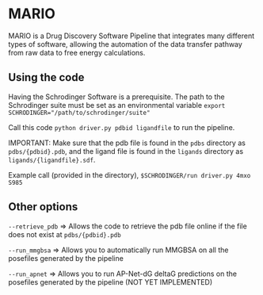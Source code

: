 # MARIO

MARIO is a Drug Discovery Software Pipeline that integrates many different types of software, allowing the automation of the data transfer pathway from raw data to free energy calculations.

## Using the code

Having the Schrodinger Software is a prerequisite. The path to the Schrodinger suite must be set as an environmental variable `export SCHRODINGER="/path/to/schrodinger/suite"`

Call this code `python driver.py pdbid ligandfile` to run the pipeline.

IMPORTANT: Make sure that the pdb file is found in the `pdbs` directory as `pdbs/{pdbid}.pdb`, and the ligand file is found in the `ligands` directory as `ligands/{ligandfile}.sdf`.

Example call (provided in the directory), `$SCHRODINGER/run driver.py 4mxo S985`

## Other options

`--retrieve_pdb` => Allows the code to retrieve the pdb file online if the file does not exist at `pdbs/{pdbid}.pdb`

`--run_mmgbsa` => Allows you to automatically run MMGBSA on all the posefiles generated by the pipeline

`--run_apnet` => Allows you to run AP-Net-dG deltaG predictions on the posefiles generated by the pipeline (NOT YET IMPLEMENTED)